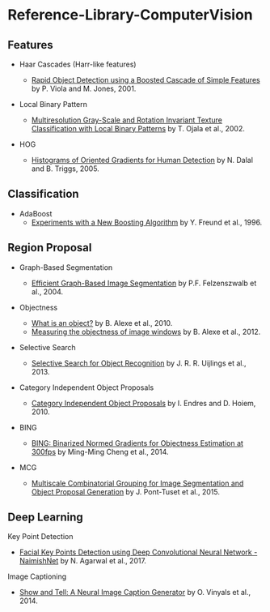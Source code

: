 # Reference-Library-ComputerVision

## Features  
- Haar Cascades (Harr-like features)
  - [Rapid Object Detection using a Boosted Cascade of Simple Features](https://www.cs.cmu.edu/~efros/courses/LBMV07/Papers/viola-cvpr-01.pdf) by P. Viola and M. Jones, 2001.

- Local Binary Pattern
  - [Multiresolution Gray-Scale and Rotation Invariant Texture Classification with Local Binary Patterns](http://www.mediateam.oulu.fi/publications/pdf/94.p) by T. Ojala et al., 2002.

- HOG
  - [Histograms of Oriented Gradients for Human Detection](https://lear.inrialpes.fr/people/triggs/pubs/Dalal-cvpr05.pdf) by N. Dalal and B. Triggs, 2005.

## Classification
- AdaBoost
  - [Experiments with a New Boosting Algorithm](http://www.cis.upenn.edu/~mkearns/teaching/COLT/boostingexperiments.pdf) by Y. Freund et al., 1996.

## Region Proposal
- Graph-Based Segmentation
  - [Efficient Graph-Based Image Segmentation](http://people.cs.uchicago.edu/~pff/papers/seg-ijcv.pdf) by P.F. Felzenszwalb et al., 2004.

- Objectness
  - [What is an object?](https://ieeexplore.ieee.org/document/5540226) by B. Alexe et al., 2010.
  - [Measuring the objectness of image windows](http://calvin.inf.ed.ac.uk/wp-content/uploads/Publications/alexe12pami.pdf) by B. Alexe et al., 2012.

- Selective Search
  - [Selective Search for Object Recognition](https://staff.fnwi.uva.nl/th.gevers/pub/GeversIJCV2013.pdf) by J. R. R. Uijlings et al., 2013.
 
- Category Independent Object Proposals
  - [Category Independent Object Proposals](http://dhoiem.cs.illinois.edu/publications/eccv2010_CategoryIndependentProposals_ian.pdf) by I. Endres and D. Hoiem, 2010.

- BING
  - [BING: Binarized Normed Gradients for Objectness Estimation at 300fps](https://www.robots.ox.ac.uk/~vgg/rg/papers/14cvprObjectnessBING.pdf) by Ming-Ming Cheng et al., 2014.

- MCG
  - [Multiscale Combinatorial Grouping for Image Segmentation and Object Proposal Generation](https://arxiv.org/abs/1503.00848) by J. Pont-Tuset et al., 2015.

## Deep Learning
Key Point Detection
- [Facial Key Points Detection using Deep Convolutional Neural Network - NaimishNet](https://arxiv.org/abs/1710.00977) by N. Agarwal et al., 2017.

Image Captioning
- [Show and Tell: A Neural Image Caption Generator](https://arxiv.org/abs/1411.4555) by O. Vinyals et al., 2014.
